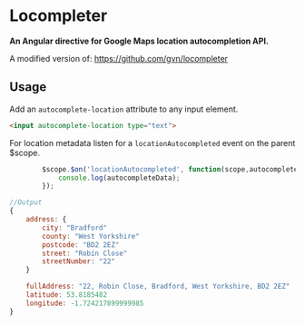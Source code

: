 # Locompleter

**An Angular directive for Google Maps location autocompletion API.**

A modified version of: https://github.com/gvn/locompleter

## Usage

Add an `autocomplete-location` attribute to any input element.

```html
<input autocomplete-location type="text">
```

For location metadata listen for a `locationAutocompleted` event on the parent $scope.
```javascript
        $scope.$on('locationAutocompleted', function(scope,autocompleteData) {
            console.log(autocompleteData);
        });
```



```javascript
//Output
{
    address: {
        city: "Bradford"
        county: "West Yorkshire"
        postcode: "BD2 2EZ"
        street: "Robin Close"
        streetNumber: "22"
    }

    fullAddress: "22, Robin Close, Bradford, West Yorkshire, BD2 2EZ"
    latitude: 53.8185482
    longitude: -1.724217899999985
}
```
